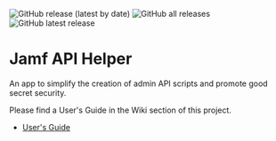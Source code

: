 ![GitHub release (latest by date)](https://img.shields.io/github/v/release/Concepts/apiutil?display_name=tag) ![GitHub all releases](https://img.shields.io/github/downloads/Concepts/apiutil/total)  ![GitHub latest release](https://img.shields.io/github/downloads/Concepts/apiutil/latest/total)
 
<!--
![GitHub issues](https://img.shields.io/github/issues-raw/Concepts/apiutil) ![GitHub closed issues](https://img.shields.io/github/issues-closed-raw/Concepts/jamfapi)
 -->


# Jamf API Helper

An app to simplify the creation of admin API scripts and promote good secret security. 

Please find a User's Guide in the Wiki section of this project. 

- [User's Guide](../../wiki)
